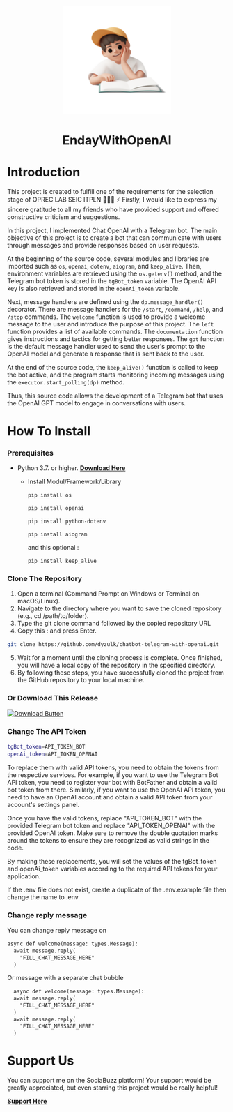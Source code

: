 <p align="center">
  <a  href="https:t.me/EndayWithGPTBot"><img alt="Avatar Bot Image" src="https://raw.githubusercontent.com/dyzulk/dyzulk/main/favicon.png" width="250px" /> </a>
  <h1 align="center">EndayWithOpenAI</h1>
</p>

# Introduction

This project is created to fulfill one of the requirements for the selection stage of OPREC LAB SEIC ITPLN 👨🏻‍💻 ⚡
Firstly, I would like to express my sincere gratitude to all my friends who have provided support and offered constructive criticism and suggestions.

In this project, I implemented Chat OpenAI with a Telegram bot. The main objective of this project is to create a bot that can communicate with users through messages and provide responses based on user requests.

At the beginning of the source code, several modules and libraries are imported such as ```os```, ```openai```, ```dotenv```, ```aiogram```, and ```keep_alive```. Then, environment variables are retrieved using the ```os.getenv()``` method, and the Telegram bot token is stored in the ```tgBot_token``` variable. The OpenAI API key is also retrieved and stored in the ```openAi_token``` variable.

Next, message handlers are defined using the ```dp.message_handler()``` decorator. There are message handlers for the ```/start```, ```/command```, ```/help```, and ```/stop``` commands. The ```welcome``` function is used to provide a welcome message to the user and introduce the purpose of this project. The ```left``` function provides a list of available commands. The ```documentation``` function gives instructions and tactics for getting better responses. The ```gpt``` function is the default message handler used to send the user's prompt to the OpenAI model and generate a response that is sent back to the user.

At the end of the source code, the ```keep_alive()``` function is called to keep the bot active, and the program starts monitoring incoming messages using the ```executor.start_polling(dp)``` method.

Thus, this source code allows the development of a Telegram bot that uses the OpenAI GPT model to engage in conversations with users.

# How To Install

### Prerequisites

- Python 3.7. or higher. <a href="https://www.python.org/downloads" target="_blank"><strong>Download Here</strong></a>
    - Install Modul/Framework/Library

        ```
        pip install os
        ```
        ```
        pip install openai
        ```
        ```
        pip install python-dotenv
        ```
        ```
        pip install aiogram
        ```
        and this optional :
        ```
        pip install keep_alive
        ```

### Clone The Repository

1. Open a terminal (Command Prompt on Windows or Terminal on macOS/Linux).
2. Navigate to the directory where you want to save the cloned repository (e.g., cd /path/to/folder).
3. Type the git clone command followed by the copied repository URL 
4. Copy this :  and press Enter.
```sh
git clone https://github.com/dyzulk/chatbot-telegram-with-openai.git
```
5. Wait for a moment until the cloning process is complete. Once finished, you will have a local copy of the repository in the specified directory.
6. By following these steps, you have successfully cloned the project from the GitHub repository to your local machine.

### Or Download This Release

<a href="https://github.com/dyzulk/chatbot-telegram-with-openai/archive/refs/heads/main.zip"><img alt="Download Button" src="https://cdn.dyzulk.com/assets/image/download-button.png" width="150px" /></a>

### Change The API Token

```sh
tgBot_token=API_TOKEN_BOT
openAi_token=API_TOKEN_OPENAI
```

To replace them with valid API tokens, you need to obtain the tokens from the respective services. For example, if you want to use the Telegram Bot API token, you need to register your bot with BotFather and obtain a valid bot token from there. Similarly, if you want to use the OpenAI API token, you need to have an OpenAI account and obtain a valid API token from your account's settings panel.

Once you have the valid tokens, replace "API_TOKEN_BOT" with the provided Telegram bot token and replace "API_TOKEN_OPENAI" with the provided OpenAI token. Make sure to remove the double quotation marks around the tokens to ensure they are recognized as valid strings in the code.

By making these replacements, you will set the values of the tgBot_token and openAi_token variables according to the required API tokens for your application.

If the .env file does not exist, create a duplicate of the .env.example file then change the name to .env

### Change reply message

You can change reply message on

```
async def welcome(message: types.Message):
  await message.reply(
    "FILL_CHAT_MESSAGE_HERE"
  )
```

Or message with a separate chat bubble

```
  async def welcome(message: types.Message):
  await message.reply(
    "FILL_CHAT_MESSAGE_HERE"
  )
  await message.reply(
    "FILL_CHAT_MESSAGE_HERE"
  )
```


# Support Us

You can support me on the SociaBuzz platform! Your support would be greatly appreciated, but even starring this project would be really helpful!

<a href="https://sociabuzz.com/dyzulkdeveloper/support" target="_blank"><strong>Support Here</strong></a>
